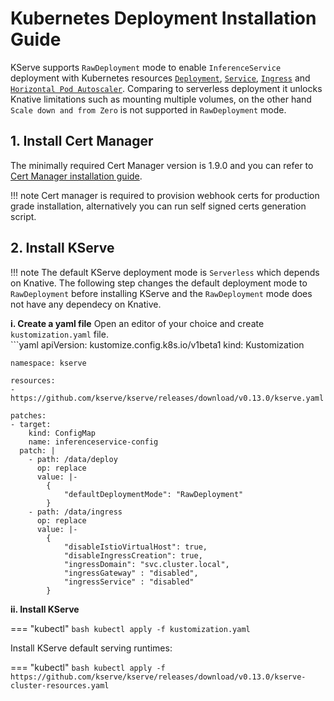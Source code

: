# Kubernetes Deployment Installation Guide
KServe supports `RawDeployment` mode to enable `InferenceService` deployment with Kubernetes resources [`Deployment`](https://kubernetes.io/docs/concepts/workloads/controllers/deployment), [`Service`](https://kubernetes.io/docs/concepts/services-networking/service), [`Ingress`](https://kubernetes.io/docs/concepts/services-networking/ingress) and [`Horizontal Pod Autoscaler`](https://kubernetes.io/docs/tasks/run-application/horizontal-pod-autoscale). Comparing to serverless deployment it unlocks Knative limitations such as mounting multiple volumes, on the other hand `Scale down and from Zero` is not supported in `RawDeployment` mode.

## 1. Install Cert Manager
The minimally required Cert Manager version is 1.9.0 and you can refer to [Cert Manager installation guide](https://cert-manager.io/docs/installation/).

!!! note
    Cert manager is required to provision webhook certs for production grade installation, alternatively you can run self signed certs generation script.

## 2. Install KServe
!!! note 
    The default KServe deployment mode is `Serverless` which depends on Knative. The following step changes the default deployment mode to `RawDeployment` before installing KServe and the `RawDeployment` mode does not have any dependecy on Knative.

**i. Create a yaml file**
Open an editor of your choice and create `kustomization.yaml` file.     
    ```yaml
    apiVersion: kustomize.config.k8s.io/v1beta1
    kind: Kustomization

    namespace: kserve

    resources:
    - https://github.com/kserve/kserve/releases/download/v0.13.0/kserve.yaml

    patches:
    - target:
        kind: ConfigMap
        name: inferenceservice-config
      patch: |
        - path: /data/deploy
          op: replace
          value: |-
            {
                "defaultDeploymentMode": "RawDeployment"
            }
        - path: /data/ingress
          op: replace
          value: |-
            {
                "disableIstioVirtualHost": true,
                "disableIngressCreation": true,
                "ingressDomain": "svc.cluster.local",
                "ingressGateway" : "disabled",
                "ingressService" : "disabled"
            }
    
**ii. Install KServe**

=== "kubectl"
    ```bash
    kubectl apply -f kustomization.yaml
    ```

Install KServe default serving runtimes:

=== "kubectl"
    ```bash
    kubectl apply -f https://github.com/kserve/kserve/releases/download/v0.13.0/kserve-cluster-resources.yaml
    ```

